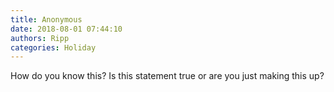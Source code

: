 ```yaml
---
title: Anonymous
date: 2018-08-01 07:44:10
authors: Ripp
categories: Holiday
---
```


 How do you know this?  Is this statement true or are you just making this up?